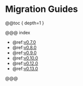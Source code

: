 # Migration Guides

@@toc { depth=1 }

@@@ index

* @ref:[v0.7.0](v0.7.0-Migration-Guide.md)
* @ref:[v0.8.0](v0.8.0-Migration-Guide.md)
* @ref:[v0.9.0](v0.9.0-Migration-Guide.md)
* @ref:[v0.10.0](v0.10.0-Migration-Guide.md)
* @ref:[v0.12.0](v0.12.0-Migration-Guide.md)
* @ref:[v0.13.0](v0.13.0-Migration-Guide.md)

@@@
